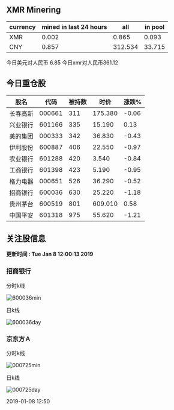 ## XMR Minering

|currency|mined in last 24 hours|all|in pool|
|---|---|---|---|
|XMR|0.002|0.865|0.093|
|CNY|0.857|312.534|33.715|

今日美元对人民币 6.85	今日xmr对人民币361.12


## 今日重仓股 

|股名|代码|被持数|时价|涨跌%|
|---|---|---|---|---|
|长春高新|000661|311|175.380|-0.06|
|兴业银行|601166|335|15.190|0.13|
|美的集团|000333|342|36.830|-0.43|
|伊利股份|600887|406|22.550|-0.97|
|农业银行|601288|420|3.540|-0.84|
|工商银行|601398|423|5.190|-0.95|
|格力电器|000651|526|36.290|-0.52|
|招商银行|600036|630|25.220|-1.18|
|贵州茅台|600519|801|609.010|0.58|
|中国平安|601318|975|55.620|-1.21|

## 关注股信息
**更新时间 : Tue Jan  8 12:00:13 2019**
### 招商银行 
分时k线

![600036min](http://image.sinajs.cn/newchart/min/n/sh600036.gif)

日k线

![600036day](http://image.sinajs.cn/newchart/daily/n/sh600036.gif)

### 京东方Ａ 
分时k线

![000725min](http://image.sinajs.cn/newchart/min/n/sz000725.gif)

日k线

![000725day](http://image.sinajs.cn/newchart/daily/n/sz000725.gif)

2019-01-08 12:50